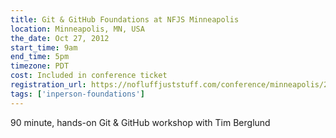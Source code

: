 ```yaml
---
title: Git & GitHub Foundations at NFJS Minneapolis
location: Minneapolis, MN, USA
the_date: Oct 27, 2012
start_time: 9am
end_time: 5pm
timezone: PDT
cost: Included in conference ticket
registration_url: https://nofluffjuststuff.com/conference/minneapolis/2012/10/session?id=27736
tags: ['inperson-foundations']
---
```


90 minute, hands-on Git & GitHub workshop with Tim Berglund
